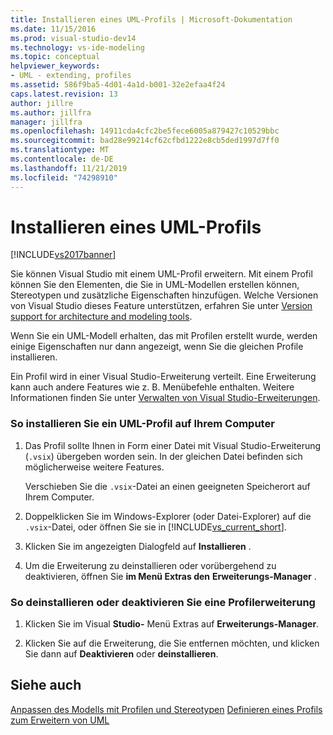 ```yaml
---
title: Installieren eines UML-Profils | Microsoft-Dokumentation
ms.date: 11/15/2016
ms.prod: visual-studio-dev14
ms.technology: vs-ide-modeling
ms.topic: conceptual
helpviewer_keywords:
- UML - extending, profiles
ms.assetid: 586f9ba5-4d01-4a1d-b001-32e2efaa4f24
caps.latest.revision: 13
author: jillre
ms.author: jillfra
manager: jillfra
ms.openlocfilehash: 14911cda4cfc2be5fece6005a879427c10529bbc
ms.sourcegitcommit: bad28e99214cf62cfbd1222e8cb5ded1997d7ff0
ms.translationtype: MT
ms.contentlocale: de-DE
ms.lasthandoff: 11/21/2019
ms.locfileid: "74298910"
---
```

# <a name="install-a-uml-profile"></a>Installieren eines UML-Profils
[!INCLUDE[vs2017banner](../includes/vs2017banner.md)]

Sie können Visual Studio mit einem UML-Profil erweitern. Mit einem Profil können Sie den Elementen, die Sie in UML-Modellen erstellen können, Stereotypen und zusätzliche Eigenschaften hinzufügen. Welche Versionen von Visual Studio dieses Feature unterstützen, erfahren Sie unter [Version support for architecture and modeling tools](../modeling/what-s-new-for-design-in-visual-studio.md#VersionSupport).

 Wenn Sie ein UML-Modell erhalten, das mit Profilen erstellt wurde, werden einige Eigenschaften nur dann angezeigt, wenn Sie die gleichen Profile installieren.

 Ein Profil wird in einer Visual Studio-Erweiterung verteilt. Eine Erweiterung kann auch andere Features wie z. B. Menübefehle enthalten. Weitere Informationen finden Sie unter [Verwalten von Visual Studio-Erweiterungen](https://go.microsoft.com/fwlink/?LinkId=160728).

### <a name="to-install-a-uml-profile-on-your-computer"></a>So installieren Sie ein UML-Profil auf Ihrem Computer

1. Das Profil sollte Ihnen in Form einer Datei mit Visual Studio-Erweiterung (`.vsix`) übergeben worden sein. In der gleichen Datei befinden sich möglicherweise weitere Features.

     Verschieben Sie die `.vsix`-Datei an einen geeigneten Speicherort auf Ihrem Computer.

2. Doppelklicken Sie im Windows-Explorer (oder Datei-Explorer) auf die `.vsix`-Datei, oder öffnen Sie sie in [!INCLUDE[vs_current_short](../includes/vs-current-short-md.md)].

3. Klicken Sie im angezeigten Dialogfeld auf **Installieren** .

4. Um die Erweiterung zu deinstallieren oder vorübergehend zu deaktivieren, öffnen Sie **im Menü Extras den** **Erweiterungs-Manager** .

### <a name="to-uninstall-or-disable-a-profile-extension"></a>So deinstallieren oder deaktivieren Sie eine Profilerweiterung

1. Klicken Sie im Visual **Studio-** Menü Extras auf **Erweiterungs-Manager**.

2. Klicken Sie auf die Erweiterung, die Sie entfernen möchten, und klicken Sie dann auf **Deaktivieren** oder **deinstallieren**.

## <a name="see-also"></a>Siehe auch
 [Anpassen des Modells mit Profilen und Stereotypen](../modeling/customize-your-model-with-profiles-and-stereotypes.md) [Definieren eines Profils zum Erweitern von UML](../modeling/define-a-profile-to-extend-uml.md)
